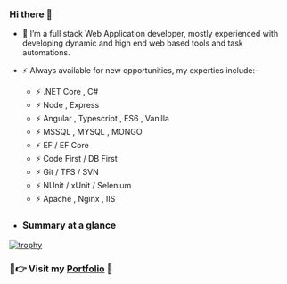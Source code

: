 ### Hi there 👋

- 🔭 I’m a full stack Web Application developer, mostly experienced with developing dynamic and high end web based tools and task automations.

- ⚡ Always available for new opportunities, my experties include:-
  -   ⚡ .NET Core , C#
  -   ⚡ Node , Express
  -   ⚡ Angular , Typescript , ES6 , Vanilla
  -   ⚡ MSSQL , MYSQL , MONGO
  -   ⚡ EF / EF Core
  -   ⚡ Code First / DB First
  -   ⚡ Git / TFS / SVN
  -   ⚡ NUnit / xUnit / Selenium
  -   ⚡ Apache , Nginx , IIS

- ### Summary at a glance
[![trophy](https://github-profile-trophy.vercel.app/?username=evilprince2009)](https://github.com/evilprince2009/github-profile-trophy)


### 💖👉 Visit my [Portfolio](https://evilprince2009.github.io/) 🦅
